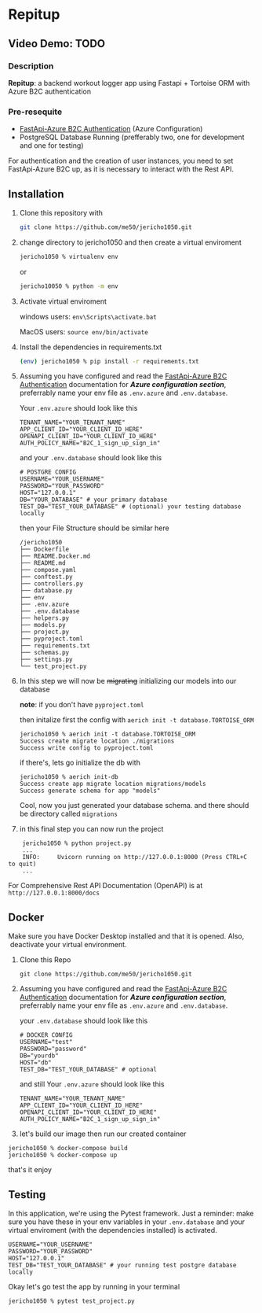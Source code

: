 # Repitup

## Video Demo: TODO

### Description

**Repitup**: a backend workout logger app using Fastapi + Tortoise ORM with Azure B2C authentication

### Pre-resequite

- [FastApi-Azure B2C Authentication](https://intility.github.io/fastapi-azure-auth/b2c/azure_setup) (Azure Configuration)
- PostgreSQL Database Running (prefferably two, one for development and one for testing)

For authentication and the creation of user instances, you need to set FastApi-Azure B2C up, as it is necessary to interact with the Rest API.

## Installation

1. Clone this repository with

    ```zsh
    git clone https://github.com/me50/jericho1050.git
    ```

2. change directory to jericho1050 and then create a virtual enviroment

    ```zsh
    jericho1050 % virtualenv env
    ```

    or

    ```zsh
    jericho10050 % python -m env
    ```

3. Activate virtual enviroment

    windows users: `env\Scripts\activate.bat`

    MacOS users: `source env/bin/activate`

4. Install the dependencies in requirements.txt

    ```zsh
    (env) jericho1050 % pip install -r requirements.txt
    ```

5. Assuming you have configured and read the [FastApi-Azure B2C Authentication](https://intility.github.io/fastapi-azure-auth/b2c/azure_setup) documentation for ***Azure configuration section***, preferrably name your env file as `.env.azure` and `.env.database`.

    Your `.env.azure` should look like this

    ```shell
    TENANT_NAME="YOUR_TENANT_NAME"
    APP_CLIENT_ID="YOUR_CLIENT_ID_HERE"
    OPENAPI_CLIENT_ID="YOUR_CLIENT_ID_HERE"
    AUTH_POLICY_NAME="B2C_1_sign_up_sign_in"
    ```

    and your `.env.database` should look like this

    ```shell
    # POSTGRE CONFIG
    USERNAME="YOUR_USERNAME"
    PASSWORD="YOUR_PASSWORD"
    HOST="127.0.0.1"
    DB="YOUR_DATABASE" # your primary database
    TEST_DB="TEST_YOUR_DATABASE" # (optional) your testing database locally
    ```

    then your File Structure should be similar here

    ```text
    /jericho1050
    ├── Dockerfile
    ├── README.Docker.md
    ├── README.md
    ├── compose.yaml
    ├── conftest.py
    ├── controllers.py
    ├── database.py
    ├── env
    ├── .env.azure
    ├── .env.database
    ├── helpers.py
    ├── models.py
    ├── project.py
    ├── pyproject.toml
    ├── requirements.txt
    ├── schemas.py
    ├── settings.py
    └── test_project.py
    ```

6. In this step we will now be ~~migrating~~ initializing our models into our database

    **note**: if you don't have `pyproject.toml`

    then initalize first the config with `aerich init -t database.TORTOISE_ORM`

    ```shell
    jericho1050 % aerich init -t database.TORTOISE_ORM
    Success create migrate location ./migrations
    Success write config to pyproject.toml
    ```

    if there's, lets go initialize the db with

    ```shell
    jericho1050 % aerich init-db
    Success create app migrate location migrations/models
    Success generate schema for app "models"
    ```

    Cool, now you just generated your database schema. and there should be directory called `migrations`

7. in this final step you can now run the project

```shell
    jericho1050 % python project.py
    ...
    INFO:     Uvicorn running on http://127.0.0.1:8000 (Press CTRL+C to quit)
    ...
```

For Comprehensive Rest API Documentation (OpenAPI) is at `http://127.0.0.1:8000/docs`

## Docker

Make sure you have Docker Desktop installed and that it is opened. Also,  deactivate your virtual environment.

1. Clone this Repo

    ```shell
    git clone https://github.com/me50/jericho1050.git
    ```

2. Assuming you have configured and read the [FastApi-Azure B2C Authentication](https://intility.github.io/fastapi-azure-auth/b2c/azure_setup) documentation for ***Azure configuration section***, preferrably name your env file as `.env.azure` and `.env.database`.

    your `.env.database` should look like this

    ```shell
    # DOCKER CONFIG
    USERNAME="test"
    PASSWORD="password"
    DB="yourdb"
    HOST="db"
    TEST_DB="TEST_YOUR_DATABASE" # optional
    ```

    and still Your `.env.azure` should look like this

    ```shell
    TENANT_NAME="YOUR_TENANT_NAME"
    APP_CLIENT_ID="YOUR_CLIENT_ID_HERE"
    OPENAPI_CLIENT_ID="YOUR_CLIENT_ID_HERE"
    AUTH_POLICY_NAME="B2C_1_sign_up_sign_in"
    ```

3. let's build our image then run our created container

```shell
jericho1050 % docker-compose build
jericho1050 % docker-compose up
```

that's it enjoy

## Testing

In this application, we're using the Pytest framework.
Just a reminder: make sure you have these in your env variables in your `.env.database` and your virtual enviroment (with the dependencies installed) is activated.

```shell
USERNAME="YOUR_USERNAME"
PASSWORD="YOUR_PASSWORD"
HOST="127.0.0.1"
TEST_DB="TEST_YOUR_DATABASE" # your running test postgre database locally
```

Okay let's go test the app by running in your terminal

```shell
jericho1050 % pytest test_project.py
```
